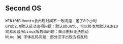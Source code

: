 ## Second OS

    WIN10和Ubuntu会出现时间不一致问题：差了8个小时
    Grub2.0默认启动选项问题：默认Ubuntu，可以修改为默认WIN10
    网易云音乐Linux版启动问题：单点图标无法启动
    Wine QQ 字体乱码问题：部分汉字出现方框乱码
    
## 
